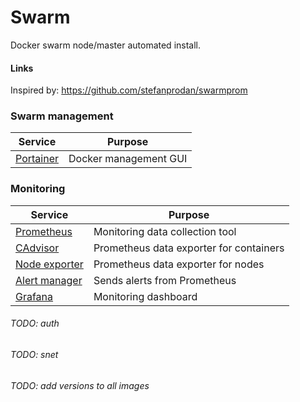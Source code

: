 # Swarm

Docker swarm node/master automated install.

#### Links

Inspired by: https://github.com/stefanprodan/swarmprom

### Swarm management

| Service | Purpose |
| ------ | ----- |
| [Portainer](https://hub.docker.com/r/portainer/portainer/) | Docker management GUI |

### Monitoring

| Service | Purpose |
| ------ | ----- |
| [Prometheus](https://hub.docker.com/r/prom/prometheus/) | Monitoring data collection tool |
| [CAdvisor](https://hub.docker.com/r/google/cadvisor/) | Prometheus data exporter for containers  |
| [Node exporter](https://hub.docker.com/r/basi/node-exporter/) | Prometheus data exporter for nodes |
| [Alert manager](https://hub.docker.com/r/prom/alertmanager/) | Sends alerts from Prometheus |
| [Grafana](https://hub.docker.com/r/grafana/grafana/) | Monitoring dashboard |


###### TODO: auth
###### TODO: snet
###### TODO: add versions to all images